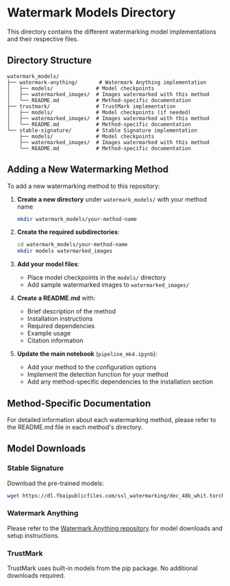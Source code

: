 # Watermark Models Directory

This directory contains the different watermarking model implementations and their respective files.

## Directory Structure

```
watermark_models/
├── watermark-anything/       # Watermark Anything implementation
│   ├── models/              # Model checkpoints
│   ├── watermarked_images/  # Images watermarked with this method
│   └── README.md            # Method-specific documentation
├── trustmark/               # TrustMark implementation
│   ├── models/              # Model checkpoints (if needed)
│   ├── watermarked_images/  # Images watermarked with this method
│   └── README.md            # Method-specific documentation
└── stable-signature/        # Stable Signature implementation
    ├── models/              # Model checkpoints
    ├── watermarked_images/  # Images watermarked with this method
    └── README.md            # Method-specific documentation
```

## Adding a New Watermarking Method

To add a new watermarking method to this repository:

1. **Create a new directory** under `watermark_models/` with your method name
   ```bash
   mkdir watermark_models/your-method-name
   ```

2. **Create the required subdirectories**:
   ```bash
   cd watermark_models/your-method-name
   mkdir models watermarked_images
   ```

3. **Add your model files**:
   - Place model checkpoints in the `models/` directory
   - Add sample watermarked images to `watermarked_images/`

4. **Create a README.md** with:
   - Brief description of the method
   - Installation instructions
   - Required dependencies
   - Example usage
   - Citation information

5. **Update the main notebook** (`pipeline_mk4.ipynb`):
   - Add your method to the configuration options
   - Implement the detection function for your method
   - Add any method-specific dependencies to the installation section

## Method-Specific Documentation

For detailed information about each watermarking method, please refer to the README.md file in each method's directory.

## Model Downloads

### Stable Signature
Download the pre-trained models:
```bash
wget https://dl.fbaipublicfiles.com/ssl_watermarking/dec_48b_whit.torchscript.pt -P watermark_models/stable-signature/models/
```

### Watermark Anything
Please refer to the [Watermark Anything repository](https://github.com/facebookresearch/watermark-anything) for model downloads and setup instructions.

### TrustMark
TrustMark uses built-in models from the pip package. No additional downloads required.

